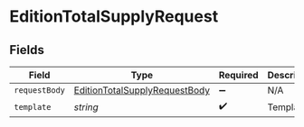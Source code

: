 # EditionTotalSupplyRequest


## Fields

| Field                                                                                     | Type                                                                                      | Required                                                                                  | Description                                                                               |
| ----------------------------------------------------------------------------------------- | ----------------------------------------------------------------------------------------- | ----------------------------------------------------------------------------------------- | ----------------------------------------------------------------------------------------- |
| `requestBody`                                                                             | [EditionTotalSupplyRequestBody](../../models/operations/editiontotalsupplyrequestbody.md) | :heavy_minus_sign:                                                                        | N/A                                                                                       |
| `template`                                                                                | *string*                                                                                  | :heavy_check_mark:                                                                        | Template id                                                                               |